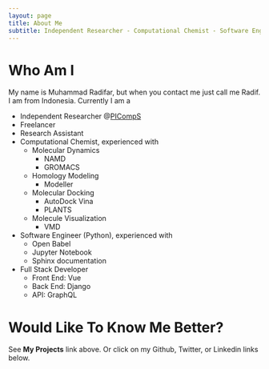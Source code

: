 ```yaml
---
layout: page
title: About Me
subtitle: Independent Researcher - Computational Chemist - Software Engineer - Fullstack Developer
---
```


# Who Am I

My name is Muhammad Radifar, but when you contact me just call me Radif. 
I am from Indonesia. Currently I am a

- Independent Researcher @[PICompS](https://picomps.org/profile/muhammad-radifar/)
- Freelancer
- Research Assistant
- Computational Chemist, experienced with
    - Molecular Dynamics
        - NAMD
        - GROMACS
    - Homology Modeling
        - Modeller
    - Molecular Docking
        - AutoDock Vina
        - PLANTS
    - Molecule Visualization
        - VMD
- Software Engineer (Python), experienced with
    - Open Babel
    - Jupyter Notebook
    - Sphinx documentation
- Full Stack Developer
    - Front End: Vue
    - Back End: Django
    - API: GraphQL

# Would Like To Know Me Better?

See **My Projects** link above. Or click on my Github, Twitter, or Linkedin links below.
